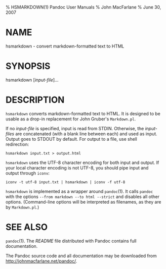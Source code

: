 % HSMARKDOWN(1) Pandoc User Manuals
% John MacFarlane
% June 30, 2007

# NAME

hsmarkdown - convert markdown-formatted text to HTML

# SYNOPSIS

hsmarkdown [*input-file*]...

# DESCRIPTION

`hsmarkdown` converts markdown-formatted text to HTML. It is designed
to be usable as a drop-in replacement for John Gruber's `Markdown.pl`.

If no *input-file* is specified, input is read from STDIN.
Otherwise, the *input-files* are concatenated (with a blank
line between each) and used as input.  Output goes to STDOUT by
default.  For output to a file, use shell redirection:

    hsmarkdown input.txt > output.html

`hsmarkdown` uses the UTF-8 character encoding for both input and output.
If your local character encoding is not UTF-8, you should pipe input
and output through `iconv`:

    iconv -t utf-8 input.txt | hsmarkdown | iconv -f utf-8

`hsmarkdown` is implemented as a wrapper around `pandoc`(1).  It
calls `pandoc` with the options `--from markdown --to html
--strict` and disables all other options.  (Command-line options
will be interpreted as filenames, as they are by `Markdown.pl`.)

# SEE ALSO

`pandoc`(1).  The *README*
file distributed with Pandoc contains full documentation.

The Pandoc source code and all documentation may be downloaded from
<http://johnmacfarlane.net/pandoc/>.

